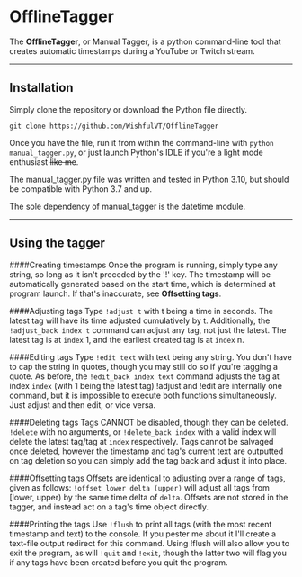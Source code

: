 # OfflineTagger

The **OfflineTagger**, or Manual Tagger, is a python command-line tool that creates automatic timestamps during a YouTube or Twitch stream.

---

## Installation
Simply clone the repository or download the Python file directly.
```
git clone https://github.com/WishfulVT/OfflineTagger
```
Once you have the file, run it from within the command-line with `python manual_tagger.py`, or just launch Python's IDLE if you're a light mode enthusiast ~~like me~~.

The manual_tagger.py file was written and tested in Python 3.10, but should be compatible with Python 3.7 and up.

The sole dependency of manual_tagger is the datetime module.

---

## Using the tagger

####Creating timestamps
Once the program is running, simply type any string, so long as it isn't preceded by the '!' key. 
The timestamp will be automatically generated based on the start time, which is determined at program launch. If that's inaccurate, see **Offsetting tags**.

####Adjusting tags
Type `!adjust t` with t being a time in seconds. The latest tag will have its time adjusted cumulatively by t.
Additionally, the `!adjust_back index t` command can adjust any tag, not just the latest. The latest tag is at `index` 1, and the earliest created tag is at `index` n.

####Editing tags
Type `!edit text` with text being any string. You don't have to cap the string in quotes, though you may still do so if you're tagging a quote.
As before, the `!edit_back index text` command adjusts the tag at index `index` (with 1 being the latest tag)
!adjust and !edit are internally one command, but it is impossible to execute both functions simultaneously. Just adjust and then edit, or vice versa.

####Deleting tags
Tags CANNOT be disabled, though they can be deleted. `!delete` with no arguments, or `!delete_back index` with a valid index will delete the latest tag/tag at `index` respectively.
Tags cannot be salvaged once deleted, however the timestamp and tag's current text are outputted on tag deletion so you can simply add the tag back and adjust it into place.

####Offsetting tags
Offsets are identical to adjusting over a range of tags, given as follows: `!offset lower delta (upper)` will adjust all tags from \[lower, upper) by the same time delta of `delta`.
Offsets are not stored in the tagger, and instead act on a tag's time object directly.

####Printing the tags
Use `!flush` to print all tags (with the most recent timestamp and text) to the console. If you pester me about it I'll create a text-file output redirect for this command.
Using !flush will also allow you to exit the program, as will `!quit` and `!exit`, though the latter two will flag you if any tags have been created before you quit the program.
